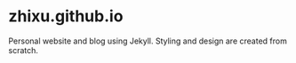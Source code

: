 # zhixu.github.io

Personal website and blog using Jekyll. Styling and design are created from scratch.